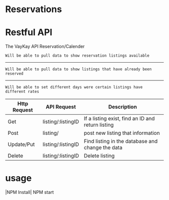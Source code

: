# Reservations

# Restful API
The VayKay API Reservation/Calender 

    Will be able to pull data to show reservation listings available
----------
    Will be able to pull data to show listings that have already been reserved
---------
    Will be able to set different days were certain listings have different rates



| Http Request  | API Request         | Description                                        |
| ------------- | ------------------- | -------------------------------------------------- |
|      Get      | listing/:listingID  | If a listing exist, find an ID and return listing  |
|     Post      | listing/            | post new listing that information                  |
|   Update/Put  | listing/:listingID  | Find listing in the database and change the data   |
|     Delete    | listing/:listingID  | Delete listing                                     |



# usage

|NPM Install| NPM start



